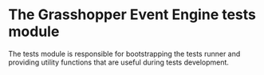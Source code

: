 # The Grasshopper Event Engine tests module

The tests module is responsible for bootstrapping the tests runner
and providing utility functions that are useful during tests development.